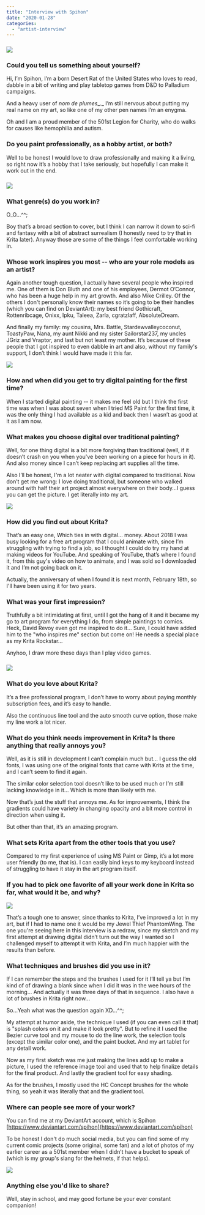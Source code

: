 ```yaml
---
title: "Interview with Spihon"
date: "2020-01-28"
categories: 
  - "artist-interview"
---
```


### ![](/images/posts/2020/brimstone-800.png)

### Could you tell us something about yourself?

Hi, I’m Spihon, I’m a born Desert Rat of the United States who loves to read, dabble in a bit of writing and play tabletop games from D&D to Palladium campaigns.

And a heavy user of _nom de plumes__._ I’m still nervous about putting my real name on my art, so like one of my other pen names I’m an enygma.

Oh and I am a proud member of the 501st Legion for Charity, who do walks for causes like hemophilia and autism.

### Do you paint professionally, as a hobby artist, or both?

Well to be honest I would love to draw professionally and making it a living, so right now it’s a hobby that I take seriously, but hopefully I can make it work out in the end.

### ![](/images/posts/2020/Zaman-Gero-800.png)

### What genre(s) do you work in?

O\_O…^^;

Boy that’s a broad section to cover, but I think I can narrow it down to sci-fi and fantasy with a bit of abstract surrealism (I honestly need to try that in Krita later). Anyway those are some of the things I feel comfortable working in.

### Whose work inspires you most -- who are your role models as an artist?

Again another tough question, I actually have several people who inspired me. One of them is Don Bluth and one of his employees, Dermot O’Connor, who has been a huge help in my art growth. And also Mike Crilley. Of the others I don't personally know their names so it’s going to be their handles (which you can find on DeviantArt): my best friend Gothicraft, Rottenribcage, Onixx, Ipku, Taleea, Zarla, cgratzlaff, AbsoluteDream.

And finally my family: my cousins, Mrs. Battle, Stardewvalleycoconut, ToastyPaw, Nana, my aunt Nikki and my sister Sailorstar237, my uncles JGriz and Vraptor, and last but not least my mother. It’s because of these people that I got inspired to even dabble in art and also, without my family's support, I don’t think I would have made it this far.

![](/images/posts/2020/New-ChistYear-800.png)

### How and when did you get to try digital painting for the first time?

When I started digital painting -- it makes me feel old but I think the first time was when I was about seven when I tried MS Paint for the first time, it was the only thing I had available as a kid and back then I wasn’t as good at it as I am now.

### What makes you choose digital over traditional painting?

Well, for one thing digital is a bit more forgiving than traditional (well, if it doesn’t crash on you when you've been working on a piece for hours in it). And also money since I can’t keep replacing art supplies all the time.

Also I’ll be honest, I'm a lot neater with digital compared to traditional. Now don’t get me wrong: I love doing traditional, but someone who walked around with half their art project almost everywhere on their body...I guess you can get the picture. I get literally into my art.

![](/images/posts/2020/The-guardian-of-banderwaltz-800.png)

### How did you find out about Krita?

That’s an easy one, Which ties in with digital... money. About 2018 I was busy looking for a free art program that I could animate with, since I’m struggling with trying to find a job, so I thought I could do try my hand at making videos for YouTube. And speaking of YouTube, that’s where I found it, from this guy's video on how to animate, and I was sold so I downloaded it and I’m not going back on it.

Actually, the anniversary of when I found it is next month, February 18th, so I'll have been using it for two years.

### What was your first impression?

Truthfully a bit intimidating at first, until I got the hang of it and it became my go to art program for everything I do, from simple paintings to comics. Heck, David Revoy even got me inspired to do it... Sure, I could have added him to the "who inspires me" section but come on! He needs a special place as my Krita Rockstar…

Anyhoo, I draw more these days than I play video games.

### ![](/images/posts/2020/Misty-lady-800.png)

### What do you love about Krita?

It’s a free professional program, I don’t have to worry about paying monthly subscription fees, and it’s easy to handle.

Also the continuous line tool and the auto smooth curve option, those make my line work a lot nicer.

### What do you think needs improvement in Krita? Is there anything that really annoys you?

Well, as it is still in development I can’t complain much but... I guess the old fonts, I was using one of the original fonts that came with Krita at the time, and I can’t seem to find it again.

The similar color selection tool doesn’t like to be used much or I’m still lacking knowledge in it… Which is more than likely with me.

Now that’s just the stuff that annoys me. As for improvements, I think the gradients could have variety in changing opacity and a bit more control in direction when using it.

But other than that, it’s an amazing program.

### What sets Krita apart from the other tools that you use?

Compared to my first experience of using MS Paint or Gimp, it’s a lot more user friendly (to me, that is). I can easily bind keys to my keyboard instead of struggling to have it stay in the art program itself.

### If you had to pick one favorite of all your work done in Krita so far, what would it be, and why?

![](/images/posts/2020/Phantomwing-800.png)

That’s a tough one to answer, since thanks to Krita, I’ve improved a lot in my art, but if I had to name one it would be my Jewel Thief PhantomWing. The one you're seeing here in this interview is a redraw, since my sketch and my first attempt at drawing digital didn’t turn out the way I wanted so I challenged myself to attempt it with Krita, and I’m much happier with the results than before.

### What techniques and brushes did you use in it?

If I can remember the steps and the brushes I used for it I’ll tell ya but I’m kind of of drawing a blank since when I did it was in the wee hours of the morning... And actually it was three days of that in sequence. I also have a lot of brushes in Krita right now...

So...Yeah what was the question again XD...^^;

My attempt at humor aside, the technique I used (if you can even call it that) is "splash colors on it and make it look pretty". But to refine it I used the Bezier curve tool and my mouse to do the line work, the selection tools (except the similar color one), and the paint bucket. And my art tablet for any detail work.

Now as my first sketch was me just making the lines add up to make a picture, I used the reference image tool and used that to help finalize details for the final product. And lastly the gradient tool for easy shading.

As for the brushes, I mostly used the HC Concept brushes for the whole thing, so yeah it was literally that and the gradient tool.

### Where can people see more of your work?

You can find me at my DeviantArt account, which is Spihon [https://www.deviantart.com/spihon](https://www.deviantart.com/spihon)

To be honest I don't do much social media, but you can find some of my current comic projects (some original, some fan) and a lot of photos of my earlier career as a 501st member when I didn’t have a bucket to speak of (which is my group's slang for the helmets, if that helps).

![](/images/posts/2020/New-year-disastor-800.png)

### Anything else you'd like to share?

Well, stay in school, and may good fortune be your ever constant companion!

